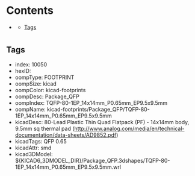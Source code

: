 



Contents
========

* [](#)
	* [Tags](#tags)

# 

## Tags

- index: 10050
- hexID: 
- oompType: FOOTPRINT
- oompSize: kicad
- oompColor: kicad-footprints
- oompDesc: Package_QFP
- oompIndex: TQFP-80-1EP_14x14mm_P0.65mm_EP9.5x9.5mm
- oompName: kicad-footprints/Package_QFP/TQFP-80-1EP_14x14mm_P0.65mm_EP9.5x9.5mm
- kicadDesc: 80-Lead Plastic Thin Quad Flatpack (PF) - 14x14mm body, 9.5mm sq thermal pad (http://www.analog.com/media/en/technical-documentation/data-sheets/AD9852.pdf)
- kicadTags: QFP 0.65
- kicadAttr: smd
- kicad3DModel: ${KICAD6_3DMODEL_DIR}/Package_QFP.3dshapes/TQFP-80-1EP_14x14mm_P0.65mm_EP9.5x9.5mm.wrl

